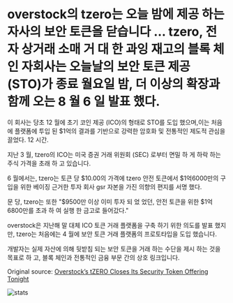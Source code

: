 # overstock의 tzero는 오늘 밤에 제공 하는 자사의 보안 토큰을 닫습니다 ... tzero, 전자 상거래 소매 거 대 한 과잉 재고의 블록 체인 자회사는 오늘날의 보안 토큰 제공 (STO)가 종료 월요일 밤, 더 이상의 확장과 함께 오는 8 월 6 일 발표 했다.

이 회사는 당초 12 월에 초기 코인 제공 (ICO)의 형태로 STO를 도입 했으며,이는 처음에 플랫폼에 투입 된 $1억의 결과를 기반으로 강력한 암호화 및 전통적인 제도적 관심을 끌었다. 12 시간.

지난 3 월, tzero의 ICO는 미국 증권 거래 위원회 (SEC) 로부터 면밀 하 게 하락 하는 주식 가격을 초래 하 고 있습니다.

6 월에서는, tzero는 토큰 당 $10.00의 가격에 tzero 안전 토큰에서 $1억6000만의 구입을 위한 베이징 근거한 투자 회사 gsr 자본을 가진 의향의 편지를 서명 했다.

문 당, tzero는 또한 "$9500만 이상 이미 투자 되 었 었던, 안전 토큰을 위한 $1억6800만를 초과 하 여 실행 한 금고로 들어갔다."

overstock은 지난해 말 대체 ICO 토큰 거래 플랫폼을 구축 하기 위한 의도를 발표 했지만, tzero는 처음에는 4 월에 보안 토큰 거래 플랫폼의 프로토타입을 도입 했습니다.

개발자는 실제 자산에 의해 뒷받침 되는 보안 토큰을 거래 하는 수단을 제시 하는 것을 목표로 하 고, 블록 체인과 전통적인 금융 부문 간의 상호 링크입니다.

Original source: [Overstock’s tZERO Closes Its Security Token Offering Tonight](https://cointelegraph.com/news/overstocks-tzero-closes-its-security-token-offering-tonight)

![stats](https://c.statcounter.com/11760860/0/a89fa40b/1/ "stats")